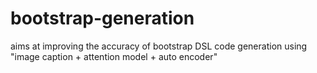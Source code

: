 # bootstrap-generation
aims at improving the accuracy of bootstrap DSL code generation using "image caption + attention model + auto encoder"
